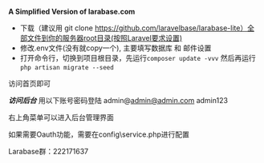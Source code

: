 **A Simplified Version of larabase.com**


*   下载（建议用 git clone https://github.com/laravelbase/larabase-lite）全部文件到你的服务器root目录(按照Laravel要求设置)
*   修改.env文件(没有就copy一个), 主要填写数据库 和 邮件设置
*   打开命令行，切换到项目根目录，先运行`composer update -vvv` 然后再运行`php artisan migrate --seed`

访问首页即可

***访问后台***
用以下账号密码登陆
admin@admin@admin.com
admin123

右上角菜单可以进入后台管理界面


如果需要Oauth功能，需要在config\service.php进行配置



Larabase群：222171637